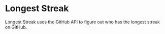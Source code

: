 Longest Streak
==============

Longest Streak uses the GitHub API to figure out who has the longest streak on GitHub. 

